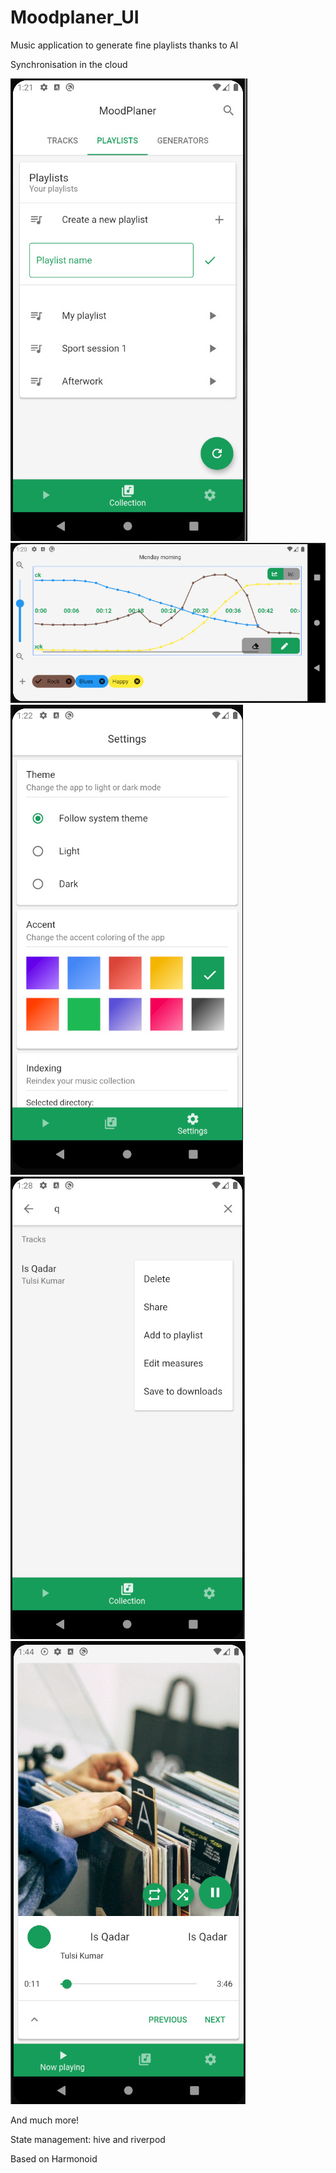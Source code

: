 # Moodplaner_UI

Music application to generate fine playlists thanks to AI

Synchronisation in the cloud


![Alt text](screens/screen_1.jpg?raw=true "Playlist screen")
![Alt text](screens/screen_2.jpg?raw=true "Generator edit mode")
![Alt text](screens/screen_3.jpg?raw=true "Settings")
![Alt text](screens/screen_4.jpg?raw=true "Search a song")
![Alt text](screens/screen_5.jpg?raw=true "Playing screen")

And much more!

State management: hive and riverpod

Based on Harmonoid
